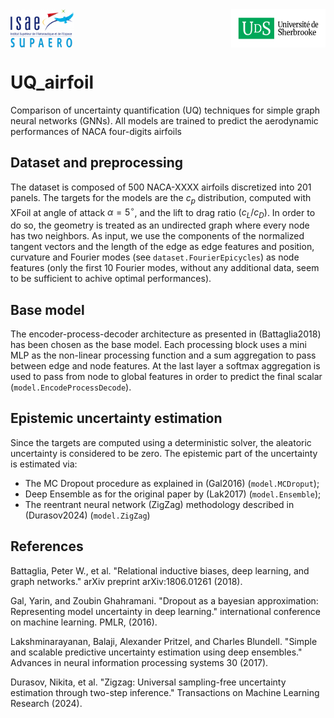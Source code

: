 <div style="display: flex; justify-content: space-between;">
  <img src="https://github.com/enricofoglia/UQ_airfoil/blob/main/figures/logo_supaero_colors.png" alt="Image 1 description" style="width:20%;height:auto;">
  <img src="https://github.com/enricofoglia/UQ_airfoil/blob/main/figures/UdeS_logo_h_rgbHR.png" alt="Image 2 description" style="width:30%;height:auto;">
</div>

# UQ_airfoil
Comparison of uncertainty quantification (UQ) techniques for simple graph neural networks (GNNs). All models are trained to predict the aerodynamic performances of NACA four-digits airfoils

## Dataset and preprocessing
The dataset is composed of 500 NACA-XXXX airfoils discretized into 201 panels. The targets for the models are the $c_p$ distribution, computed with XFoil at angle of attack $\alpha=5^{\circ}$, and the lift to drag ratio $(c_L/c_D)$. In order to do so, the geometry is treated as an undirected graph where every node has two neighbors. As input, we use the components of the normalized tangent vectors and the length of the edge as edge features and position, curvature and Fourier modes (see `dataset.FourierEpicycles`) as node features (only the first 10 Fourier modes, without any additional data, seem to be sufficient to achive optimal performances).

## Base model
The encoder-process-decoder architecture as presented in (Battaglia2018) has been chosen as the base model. Each processing block uses a mini MLP as the non-linear processing function and a sum aggregation to pass between edge and node features. At the last layer a softmax aggregation is used to pass from node to global features in order to predict the final scalar (`model.EncodeProcessDecode`). 

## Epistemic uncertainty estimation
Since the targets are computed using a deterministic solver, the aleatoric uncertainty is considered to be zero. The epistemic part of the uncertainty is estimated via:
- The MC Dropout procedure as explained in (Gal2016) (`model.MCDroput`);
- Deep Ensemble as for the original paper by (Lak2017) (`model.Ensemble`);
- The reentrant neural network (ZigZag) methodology described in (Durasov2024) (`model.ZigZag`) 


## References
Battaglia, Peter W., et al. "Relational inductive biases, deep learning, and graph networks." arXiv preprint arXiv:1806.01261 (2018).

Gal, Yarin, and Zoubin Ghahramani. "Dropout as a bayesian approximation: Representing model uncertainty in deep learning." international conference on machine learning. PMLR, (2016).

Lakshminarayanan, Balaji, Alexander Pritzel, and Charles Blundell. "Simple and scalable predictive uncertainty estimation using deep ensembles." Advances in neural information processing systems 30 (2017).

Durasov, Nikita, et al. "Zigzag: Universal sampling-free uncertainty estimation through two-step inference." Transactions on Machine Learning Research (2024).

